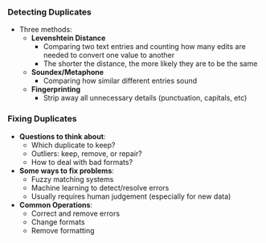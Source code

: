 ### Detecting Duplicates
 - Three methods:
	 - **Levenshtein Distance**
		 - Comparing two text entries and counting how many edits are needed to convert one value to another
		 - The shorter the distance, the more likely they are to be the same
	 - **Soundex/Metaphone**
		 - Comparing how similar different entries sound
	 - **Fingerprinting**
		 - Strip away all unnecessary details (punctuation, capitals, etc)

### Fixing Duplicates
 - **Questions to think about**:
	 - Which duplicate to keep?
	 - Outliers: keep, remove, or repair?
	 - How to deal with bad formats?
 - **Some ways to fix problems**:
	 - Fuzzy matching systems
	 - Machine learning to detect/resolve errors
	 - Usually requires human judgement (especially for new data)
 - **Common Operations**:
	 - Correct and remove errors
	 - Change formats
	 - Remove formatting
